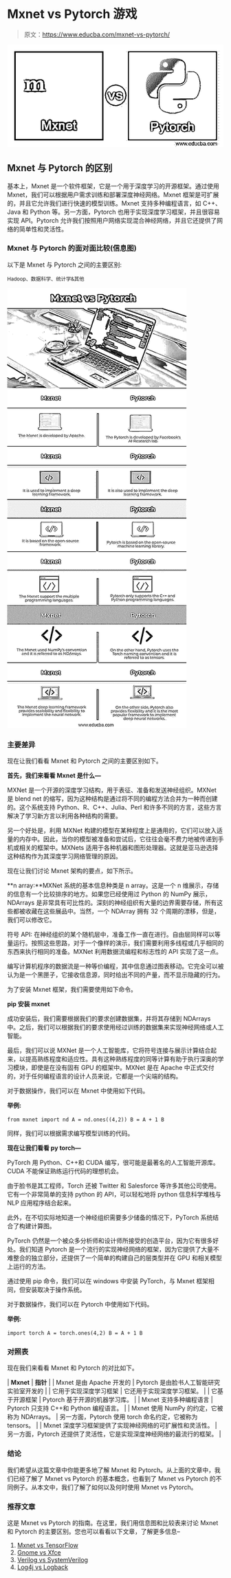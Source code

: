 # Mxnet vs Pytorch 游戏

> 原文：<https://www.educba.com/mxnet-vs-pytorch/>

![Mxnet vs Pytorch](img/52f54d4d0082011dd12be70d183712d9.png)



## Mxnet 与 Pytorch 的区别

基本上，Mxnet 是一个软件框架，它是一个用于深度学习的开源框架。通过使用 Mxnet，我们可以根据用户需求训练和部署深度神经网络。Mxnet 框架是可扩展的，并且它允许我们进行快速的模型训练。Mxnet 支持多种编程语言，如 C++、Java 和 Python 等。另一方面，Pytorch 也用于实现深度学习框架，并且很容易实现 API。Pytorch 允许我们按照用户网络实现混合神经网络，并且它还提供了网络的简单性和灵活性。

### Mxnet 与 Pytorch 的面对面比较(信息图)

以下是 Mxnet 与 Pytorch 之间的主要区别:

<small>Hadoop、数据科学、统计学&其他</small>

![Mxnet-vs-Pytorch-info](img/4d16b72acc01ddb448239d4fa34f0475.png)



### 主要差异

现在让我们看看 Mxnet 和 Pytorch 之间的主要区别如下。

**首先，我们来看看 Mxnet 是什么—**

MXNet 是一个开源的深度学习结构，用于表征、准备和发送神经组织。MXNet 是 blend net 的缩写，因为这种结构是通过将不同的编程方法合并为一种而创建的。这个系统支持 Python、R、C++、Julia、Perl 和许多不同的方言，这些方言解决了学习新方言以利用各种结构的需要。

另一个好处是，利用 MXNet 构建的模型在某种程度上是通用的，它们可以放入适量的内存中。因此，当你的模型被准备和尝试后，它往往会毫不费力地被传递到手机或相关的框架中。MXNets 适用于各种机器和图形处理器。这就是亚马逊选择这种结构作为其深度学习网络管理的原因。

现在让我们讨论 Mxnet 架构的要点，如下所示。

**n array:**MXNet 系统的基本信息种类是 n array。这是一个 n 维展示，存储的信息有一个比较排序的地方。如果您已经使用过 Python 的 NumPy 展示，NDArrays 是非常具有可比性的。深刻的神经组织有大量的边界需要存储，所有这些都被收藏在这些展品中。当然，一个 NDArray 拥有 32 个周期的漂移，但是，我们可以修改它。

符号 API: 在神经组织的某个随机层中，准备工作一直在进行。自由层同样可以等量运行。按照这些思路，对于一个像样的演示，我们需要利用多线程或几乎相同的东西来执行相同的准备。MXNet 利用数据流编程和标志性的 API 实现了这一点。

编写计算机程序的数据流是一种等价编程，其中信息通过图表移动。它完全可以被认为是一个黑匣子，它接收信息源，同时给出不同的产量，而不显示隐藏的行为。

为了安装 Mxnet 框架，我们需要使用如下命令。

**pip 安装 mxnet**

成功安装后，我们需要根据我们的要求创建数据集，并将其存储到 NDArrays 中。之后，我们可以根据我们的要求使用经过训练的数据集来实现神经网络或人工智能。

最后，我们可以说 MXNet 是一个人工智能库，它将符号连接与展示计算结合起来，以提高熟练程度和适应性。具有这种熟练程度的同等计算有助于执行深奥的学习模块，即使是在没有固有 GPU 的框架中。MXNet 是在 Apache 中正式交付的，对于任何编程语言的设计人员来说，它都是一个尖端的结构。

对于数据操作，我们可以在 Mxnet 中使用如下代码。

**举例:**

`from mxnet import nd
A = nd.ones((4,2))
B = A + 1
B`

同样，我们可以根据需求编写模型训练的代码。

**现在让我们看看 py torch—**

PyTorch 用 Python、C++和 CUDA 编写，很可能是最著名的人工智能开源库。CUDA 不能保证熟练运行代码的理想机会。

由于脸书是其工程师，Torch 还被 Twitter 和 Salesforce 等许多其他公司使用。它有一个非常简单的支持 python 的 API，可以轻松地将 python 信息科学堆栈与 NLP 应用程序结合起来。

此外，在不切实际地知道一个神经组织需要多少储备的情况下，PyTorch 系统结合了构建计算图。

PyTorch 仍然是一个被众多分析师和设计师所接受的创造平台，因为它有很多好处。我们知道 Pytorch 是一个流行的实现神经网络的框架，因为它提供了大量不难整合的独立部分，还提供了一个简单的构建自己的层类型并在 GPU 和相关模型上运行的方法。

通过使用 pip 命令，我们可以在 windows 中安装 PyTorch，与 Mxnet 框架相同，但安装取决于操作系统。

对于数据操作，我们可以在 Pytorch 中使用如下代码。

**举例:**

`import torch
A = torch.ones(4,2)
B = A + 1
B`

### 对照表

现在我们来看看 Mxnet 和 Pytorch 的对比如下。

| **Mxnet** | **指针** |
| Mxnet 是由 Apache 开发的 | Pytorch 是由脸书人工智能研究实验室开发的 |
| 它用于实现深度学习框架 | 它还用于实现深度学习框架。 |
| 它基于开源框架 | Pytorch 基于开源的机器学习库。 |
| Mxnet 支持多种编程语言 | Pytorch 只支持 C++和 Python 编程语言。 |
| Mxnet 使用 NumPy 的约定，它被称为 NDArrays。 | 另一方面，Pytorch 使用 torch 命名约定，它被称为 tensors。 |
| Mxnet 深度学习框架提供了实现神经网络的可扩展性和灵活性。 | 另一方面，Pytorch 还提供了灵活性，它是实现深度神经网络的最流行的框架。 |

### 结论

我们希望从这篇文章中你能更多地了解 Mxnet 和 Pytorch。从上面的文章中，我们已经了解了 Mxnet vs Pytorch 的基本概念，也看到了 Mxnet vs Pytorch 的不同例子。从本文中，我们了解了如何以及何时使用 Mxnet vs Pytorch。

### 推荐文章

这是 Mxnet vs Pytorch 的指南。在这里，我们用信息图和比较表来讨论 Mxnet 和 Pytorch 的主要区别。您也可以看看以下文章，了解更多信息–

1.  [Mxnet vs TensorFlow](https://www.educba.com/mxnet-vs-tensorflow/)
2.  [Gnome vs Xfce](https://www.educba.com/gnome-vs-xfce/)
3.  [Verilog vs SystemVerilog](https://www.educba.com/verilog-vs-systemverilog/)
4.  [Log4j vs Logback](https://www.educba.com/log4j-vs-logback/)





